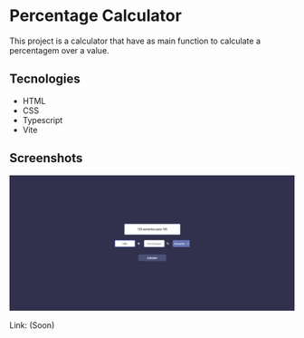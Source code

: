 # Percentage Calculator
This project is a calculator that have as main function to calculate a percentagem over a value.

## Tecnologies
- HTML
- CSS
- Typescript
- Vite

## Screenshots

<img src="./public/screenshots/screenshot-1.png" alt="Screenshot 1"/>

Link: (Soon)
